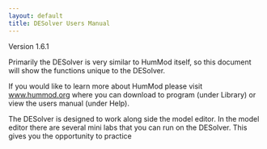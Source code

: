 ```yaml
---
layout: default
title: DESolver Users Manual
---
```


Version 1.6.1

Primarily the DESolver is very similar to HumMod itself, so this document will show the functions unique to the DESolver.

If you would like to learn more about HumMod please visit www.hummod.org where you can download to program (under Library) or view the users manual (under Help).

The DESolver is designed to work along side the model editor. In the model editor there are several mini labs that you can run on the DESolver.
This gives you the opportunity to practice